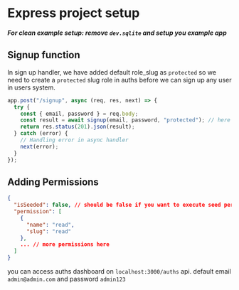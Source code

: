 # Express project setup

**_For clean example setup: remove `dev.sqlite` and setup you example app_**

## Signup function

In sign up handler, we have added default role_slug as `protected` so we need to create a `protected` slug role in auths before we can sign up any user in users system.

```js
app.post("/signup", async (req, res, next) => {
  try {
    const { email, password } = req.body;
    const result = await signup(email, password, "protected"); // here
    return res.status(201).json(result);
  } catch (error) {
    // Handling error in async handler
    next(error);
  }
});
```

## Adding Permissions

```json
{
  "isSeeded": false, // should be false if you want to execute seed permission. This will be automatically turned to true once permission is seeded
  "permission": [
    {
      "name": "read",
      "slug": "read"
    },
    ... // more permissions here
  ]
}
```

you can access auths dashboard on `localhost:3000/auths` api. default email `admin@admin.com` and password `admin123`
